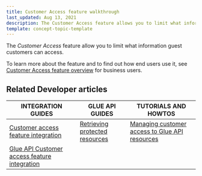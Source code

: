 ```yaml
---
title: Customer Access feature walkthrough
last_updated: Aug 13, 2021
description: The Customer Access feature allows you to limit what information guest customers can access
template: concept-topic-template
---
```


The _Customer Access_ feature allow you to limit what information guest customers can access.


To learn more about the feature and to find out how end users use it, see [Customer Access feature overview](/docs/scos/user/features/{{page.version}}/customer-access-feature-overview.html) for business users.



## Related Developer articles

|INTEGRATION GUIDES | GLUE API GUIDES | TUTORIALS AND HOWTOS |
|---------|---------|---------|
| [Customer access feature integration](/docs/scos/dev/feature-integration-guides/{{page.version}}/customer-access-feature-integration.html) | [Retrieving protected resources](/docs/scos/dev/glue-api-guides/{{page.version}}/retrieving-protected-resources.html)  | [Managing customer access to Glue API resources](/docs/scos/dev/tutorials-and-howtos/howtos/glue-api-howtos/managing-customer-access-to-glue-api-resources.html) |
| [Glue API Customer access feature integration](/docs/scos/dev/feature-integration-guides/{{page.version}}/glue-api/glue-api-customer-access-feature-integration.html) | | |
